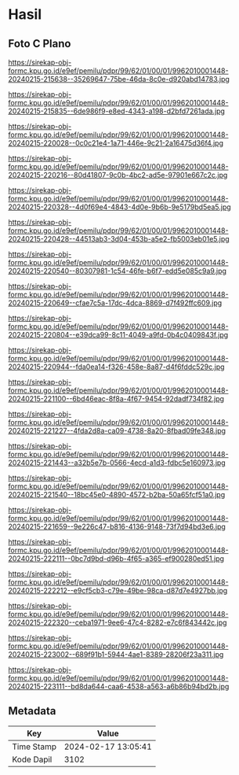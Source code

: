 # Hasil

## Foto C Plano

https://sirekap-obj-formc.kpu.go.id/e9ef/pemilu/pdpr/99/62/01/00/01/9962010001448-20240215-215638--35269647-75be-46da-8c0e-d920abd14783.jpg

https://sirekap-obj-formc.kpu.go.id/e9ef/pemilu/pdpr/99/62/01/00/01/9962010001448-20240215-215835--6de986f9-e8ed-4343-a198-d2bfd7261ada.jpg

https://sirekap-obj-formc.kpu.go.id/e9ef/pemilu/pdpr/99/62/01/00/01/9962010001448-20240215-220028--0c0c21e4-1a71-446e-9c21-2a16475d36f4.jpg

https://sirekap-obj-formc.kpu.go.id/e9ef/pemilu/pdpr/99/62/01/00/01/9962010001448-20240215-220216--80d41807-9c0b-4bc2-ad5e-97901e667c2c.jpg

https://sirekap-obj-formc.kpu.go.id/e9ef/pemilu/pdpr/99/62/01/00/01/9962010001448-20240215-220328--4d0f69e4-4843-4d0e-9b6b-9e5179bd5ea5.jpg

https://sirekap-obj-formc.kpu.go.id/e9ef/pemilu/pdpr/99/62/01/00/01/9962010001448-20240215-220428--44513ab3-3d04-453b-a5e2-fb5003eb01e5.jpg

https://sirekap-obj-formc.kpu.go.id/e9ef/pemilu/pdpr/99/62/01/00/01/9962010001448-20240215-220540--80307981-1c54-46fe-b6f7-edd5e085c9a9.jpg

https://sirekap-obj-formc.kpu.go.id/e9ef/pemilu/pdpr/99/62/01/00/01/9962010001448-20240215-220649--cfae7c5a-17dc-4dca-8869-d7f492ffc609.jpg

https://sirekap-obj-formc.kpu.go.id/e9ef/pemilu/pdpr/99/62/01/00/01/9962010001448-20240215-220804--e39dca99-8c11-4049-a9fd-0b4c0409843f.jpg

https://sirekap-obj-formc.kpu.go.id/e9ef/pemilu/pdpr/99/62/01/00/01/9962010001448-20240215-220944--fda0ea14-f326-458e-8a87-d4f6fddc529c.jpg

https://sirekap-obj-formc.kpu.go.id/e9ef/pemilu/pdpr/99/62/01/00/01/9962010001448-20240215-221100--6bd46eac-8f8a-4f67-9454-92dadf734f82.jpg

https://sirekap-obj-formc.kpu.go.id/e9ef/pemilu/pdpr/99/62/01/00/01/9962010001448-20240215-221227--4fda2d8a-ca09-4738-8a20-8fbad09fe348.jpg

https://sirekap-obj-formc.kpu.go.id/e9ef/pemilu/pdpr/99/62/01/00/01/9962010001448-20240215-221443--a32b5e7b-0566-4ecd-a1d3-fdbc5e160973.jpg

https://sirekap-obj-formc.kpu.go.id/e9ef/pemilu/pdpr/99/62/01/00/01/9962010001448-20240215-221540--18bc45e0-4890-4572-b2ba-50a65fcf51a0.jpg

https://sirekap-obj-formc.kpu.go.id/e9ef/pemilu/pdpr/99/62/01/00/01/9962010001448-20240215-221659--9e226c47-b816-4136-9148-73f7d94bd3e6.jpg

https://sirekap-obj-formc.kpu.go.id/e9ef/pemilu/pdpr/99/62/01/00/01/9962010001448-20240215-222111--0bc7d9bd-d96b-4f65-a365-ef900280ed51.jpg

https://sirekap-obj-formc.kpu.go.id/e9ef/pemilu/pdpr/99/62/01/00/01/9962010001448-20240215-222212--e9cf5cb3-c79e-49be-98ca-d87d7e4927bb.jpg

https://sirekap-obj-formc.kpu.go.id/e9ef/pemilu/pdpr/99/62/01/00/01/9962010001448-20240215-222320--ceba1971-9ee6-47c4-8282-e7c6f843442c.jpg

https://sirekap-obj-formc.kpu.go.id/e9ef/pemilu/pdpr/99/62/01/00/01/9962010001448-20240215-223002--689f91b1-5944-4ae1-8389-28206f23a311.jpg

https://sirekap-obj-formc.kpu.go.id/e9ef/pemilu/pdpr/99/62/01/00/01/9962010001448-20240215-223111--bd8da644-caa6-4538-a563-a6b86b94bd2b.jpg


## Metadata

| Key        | Value               |
| ---------- | ------------------- |
| Time Stamp | 2024-02-17 13:05:41 |
| Kode Dapil | 3102                |



